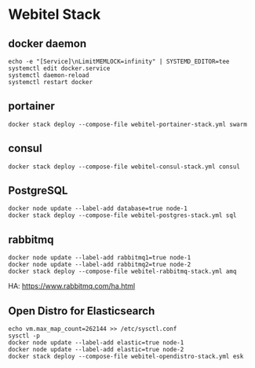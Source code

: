 # Webitel Stack

## docker daemon

    echo -e "[Service]\nLimitMEMLOCK=infinity" | SYSTEMD_EDITOR=tee systemctl edit docker.service
    systemctl daemon-reload
    systemctl restart docker

## portainer

    docker stack deploy --compose-file webitel-portainer-stack.yml swarm

## consul

    docker stack deploy --compose-file webitel-consul-stack.yml consul

## PostgreSQL

    docker node update --label-add database=true node-1
    docker stack deploy --compose-file webitel-postgres-stack.yml sql

## rabbitmq

    docker node update --label-add rabbitmq1=true node-1
    docker node update --label-add rabbitmq2=true node-2
    docker stack deploy --compose-file webitel-rabbitmq-stack.yml amq

HA: https://www.rabbitmq.com/ha.html

## Open Distro for Elasticsearch

    echo vm.max_map_count=262144 >> /etc/sysctl.conf
    sysctl -p
    docker node update --label-add elastic=true node-1
    docker node update --label-add elastic=true node-2
    docker stack deploy --compose-file webitel-opendistro-stack.yml esk
